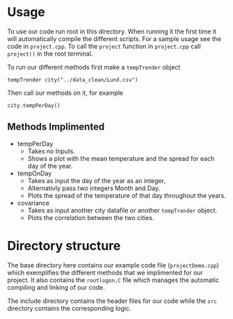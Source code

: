 # Usage 
To use our code run root in this directory. When running it the first time it 
will automatically compile the different scripts. For a sample usage see the 
code in `project.cpp`. To call the `project` function in `project.cpp` call 
`project()` in the root terminal.

To run our different methods first make a `tempTrender` object 
```
tempTrender city("../data_clean/Lund.csv")
```
Then call our methods on it, for example
```
city.tempPerDay()
```

## Methods Implimented
 * tempPerDay
   * Takes no Inputs.
   * Shows a plot with the mean temperature and the spread for each day of the year.
 * tempOnDay
   * Takes as input the day of the year as an integer,
   * Alternativly pass two integers Month and Day.
   * Plots the spread of the temperature of that day throughout the years.
 * covariance
   * Takes as input another city datafile or another `tempTrender` object.
   * Plots the correlation between the two cities.

# Directory structure
The base directory here contains our example code file (`projectDemo.cpp`) which
exemplifies the different methods that we implimented for our project.
It also contains the `rootlogon.C` file which manages the automatic compiling
and linking of our code.

The include directory contains the header files for our code while the `src` 
directory contains the corresponding logic.


